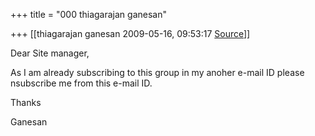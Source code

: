 +++
title = "000 thiagarajan ganesan"

+++
[[thiagarajan ganesan	2009-05-16, 09:53:17 [Source](https://groups.google.com/g/bvparishat/c/ujpTJgcvJ90)]]



Dear Site manager,

As I am already subscribing to this group in my anoher e-mail ID please nsubscribe me from this e-mail ID.

Thanks

Ganesan

